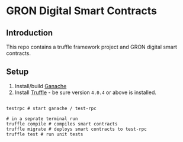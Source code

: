 # GRON Digital Smart Contracts

## Introduction

This repo contains a truffle framework project and GRON digital smart contracts. 

## Setup

1. Install/build [Ganache](https://github.com/trufflesuite/ganache/releases)
2. Install [Truffle](http://truffleframework.com) - be sure version `4.0.4` or above is installed.

```shell

testrpc # start ganache / test-rpc

# in a seprate terminal run 
truffle compile # compiles smart contracts
truffle migrate # deploys smart contracts to test-rpc
truffle test # run unit tests

```


